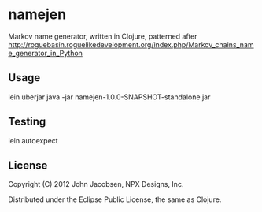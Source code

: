 # namejen

Markov name generator, written in Clojure, patterned after 
http://roguebasin.roguelikedevelopment.org/index.php/Markov_chains_name_generator_in_Python

## Usage

   lein uberjar
   java -jar namejen-1.0.0-SNAPSHOT-standalone.jar

## Testing

   lein autoexpect

## License

Copyright (C) 2012 John Jacobsen, NPX Designs, Inc.

Distributed under the Eclipse Public License, the same as Clojure.
